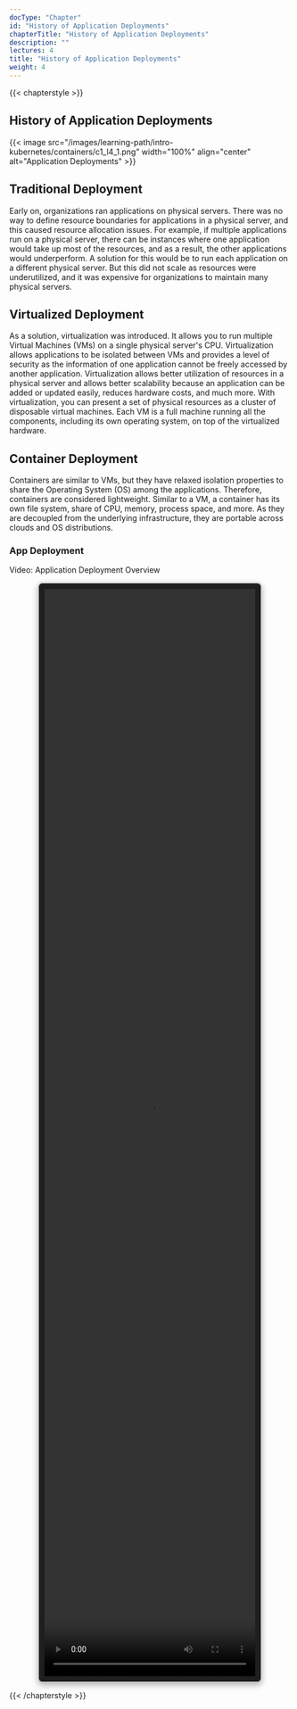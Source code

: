 ```yaml
---
docType: "Chapter"
id: "History of Application Deployments"
chapterTitle: "History of Application Deployments"
description: ""
lectures: 4
title: "History of Application Deployments"
weight: 4
---
```

{{< chapterstyle >}}

<h2 class="chapter-sub-heading">History of Application Deployments</h2>

{{< image src="/images/learning-path/intro-kubernetes/containers/c1_l4_1.png" width="100%" align="center" alt="Application Deployments" >}}

<h2 class="chapter-sub-heading">Traditional Deployment</h2>

Early on, organizations ran applications on physical servers. There was no way to define resource boundaries for applications in a physical server, and this caused resource allocation issues. For example, if multiple applications run on a physical server, there can be instances where one application would take up most of the resources, and as a result, the other applications would underperform. A solution for this would be to run each application on a different physical server. But this did not scale as resources were underutilized, and it was expensive for organizations to maintain many physical servers.

<h2 class="chapter-sub-heading">Virtualized Deployment</h2>

As a solution, virtualization was introduced. It allows you to run multiple Virtual Machines (VMs) on a single physical server's CPU. Virtualization allows applications to be isolated between VMs and provides a level of security as the information of one application cannot be freely accessed by another application. Virtualization allows better utilization of resources in a physical server and allows better scalability because an application can be added or updated easily, reduces hardware costs, and much more. With virtualization, you can present a set of physical resources as a cluster of disposable virtual machines. Each VM is a full machine running all the components, including its own operating system, on top of the virtualized hardware.

<h2 class="chapter-sub-heading">Container Deployment</h2>

Containers are similar to VMs, but they have relaxed isolation properties to share the Operating System (OS) among the applications. Therefore, containers are considered lightweight. Similar to a VM, a container has its own file system, share of CPU, memory, process space, and more. As they are decoupled from the underlying infrastructure, they are portable across clouds and OS distributions.

<h3 class="chapter-sub-heading">App Deployment</h3>
<p>Video: Application Deployment Overview</p>
<div style="border: 2px solid #ccc; border-radius: 8px; padding: 10px; background-color: #1e1e1e; box-shadow: 0 4px 12px rgba(0,0,0,0.3); margin-top: 1em; margin-bottom: 1em; width: 75%; height:50%; display: block; margin: auto;">
    <video width="100%" height="100%" autoplay controls>
        <source src="https://sos-de-fra-1.exo.io/exoscale-academy/videos/sks_starter_vid0.mp4?1752340619870" type="video/mp4">
        Your browser does not support the video tag.
    </video>
</div>

{{< /chapterstyle >}}